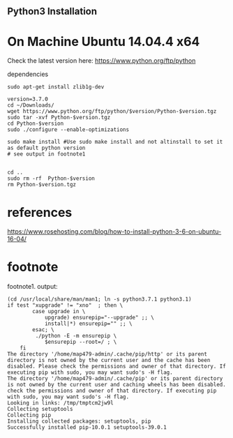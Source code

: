 Python3 Installation
---

# On Machine  Ubuntu 14.04.4 x64

Check the latest version here: https://www.python.org/ftp/python

dependencies
```
sudo apt-get install zlib1g-dev
```

```
version=3.7.0
cd ~/Downloads/
wget https://www.python.org/ftp/python/$version/Python-$version.tgz
sudo tar -xvf Python-$version.tgz
cd Python-$version
sudo ./configure --enable-optimizations

sudo make install #Use sudo make install and not altinstall to set it as default python version
# see output in footnote1


cd ..
sudo rm -rf  Python-$version
rm Python-$version.tgz

```

# references 
https://www.rosehosting.com/blog/how-to-install-python-3-6-on-ubuntu-16-04/


# footnote

footnote1. output:
```
(cd /usr/local/share/man/man1; ln -s python3.7.1 python3.1)
if test "xupgrade" != "xno"  ; then \
		case upgrade in \
			upgrade) ensurepip="--upgrade" ;; \
			install|*) ensurepip="" ;; \
		esac; \
		 ./python -E -m ensurepip \
			$ensurepip --root=/ ; \
	fi
The directory '/home/map479-admin/.cache/pip/http' or its parent directory is not owned by the current user and the cache has been disabled. Please check the permissions and owner of that directory. If executing pip with sudo, you may want sudo's -H flag.
The directory '/home/map479-admin/.cache/pip' or its parent directory is not owned by the current user and caching wheels has been disabled. check the permissions and owner of that directory. If executing pip with sudo, you may want sudo's -H flag.
Looking in links: /tmp/tmptcm2jw9l
Collecting setuptools
Collecting pip
Installing collected packages: setuptools, pip
Successfully installed pip-10.0.1 setuptools-39.0.1

```


